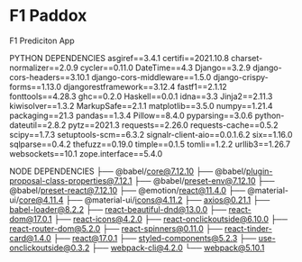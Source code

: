 # F1 Paddox
 F1 Prediciton App

PYTHON DEPENDENCIES
asgiref==3.4.1
certifi==2021.10.8
charset-normalizer==2.0.9
cycler==0.11.0
DateTime==4.3
Django==3.2.9
django-cors-headers==3.10.1
django-cors-middleware==1.5.0
django-crispy-forms==1.13.0
djangorestframework==3.12.4
fastf1==2.1.12
fonttools==4.28.3
ghc==0.2.0
Haskell==0.0.1
idna==3.3
Jinja2==2.11.3
kiwisolver==1.3.2
MarkupSafe==2.1.1
matplotlib==3.5.0
numpy==1.21.4
packaging==21.3
pandas==1.3.4
Pillow==8.4.0
pyparsing==3.0.6
python-dateutil==2.8.2
pytz==2021.3
requests==2.26.0
requests-cache==0.5.2
scipy==1.7.3
setuptools-scm==6.3.2
signalr-client-aio==0.0.1.6.2
six==1.16.0
sqlparse==0.4.2
thefuzz==0.19.0
timple==0.1.5
tomli==1.2.2
urllib3==1.26.7
websockets==10.1
zope.interface==5.4.0


NODE DEPENDENCIES
├── @babel/core@7.12.10
├── @babel/plugin-proposal-class-properties@7.12.1
├── @babel/preset-env@7.12.10
├── @babel/preset-react@7.12.10
├── @emotion/react@11.4.0
├── @material-ui/core@4.11.4
├── @material-ui/icons@4.11.2
├── axios@0.21.1
├── babel-loader@8.2.2
├── react-beautiful-dnd@13.0.0
├── react-dom@17.0.1
├── react-icons@4.2.0
├── react-onclickoutside@6.10.0
├── react-router-dom@5.2.0
├── react-spinners@0.11.0
├── react-tinder-card@1.4.0
├── react@17.0.1
├── styled-components@5.2.3
├── use-onclickoutside@0.3.2
├── webpack-cli@4.2.0
└── webpack@5.10.1
